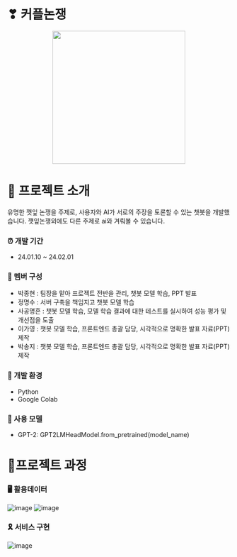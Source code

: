 # ❣ 커플논쟁

<p align="center">
  <img src="https://github.com/user-attachments/assets/638f3687-79cc-4965-8dd9-638c071306de" width="300" />
</p>

# 📖 프로젝트 소개

유명한 깻잎 논쟁을 주제로, 사용자와 AI가 서로의 주장을 토론할 수 있는 챗봇을 개발했습니다. 깻잎논쟁외에도 다른 주제로 ai와 겨뤄볼 수 있습니다.

### ⏰ 개발 기간
- 24.01.10 ~ 24.02.01

### 🎃 멤버 구성
- 박종현 : 팀장을 맡아 프로젝트 전반을 관리, 챗봇 모델 학습, PPT 발표
- 정명수 : 서버 구축을 책임지고 챗봇 모델 학습
- 사공명흔 : 챗봇 모델 학습, 모델 학습 결과에 대한 테스트를 실시하여 성능 평가 및 개선점을 도출
- 이가영 : 챗봇 모델 학습, 프론트엔드 총괄 담당, 시각적으로 명확한 발표 자료(PPT) 제작
- 박송지 : 챗봇 모델 학습, 프론트엔드 총괄 담당, 시각적으로 명확한 발표 자료(PPT) 제작

### 🔨 개발 환경
- Python
- Google Colab

### 🔨 사용 모델
- GPT-2: GPT2LMHeadModel.from_pretrained(model_name)

# 🥁프로젝트 과정

### 🖥 활용데이터
![image](https://github.com/user-attachments/assets/a5580c00-3986-4ca8-8625-80c3512c76e3)
![image](https://github.com/user-attachments/assets/a9c22388-f896-485c-a070-51090e935856)


### 🎗 서비스 구현
![image](https://github.com/user-attachments/assets/8aed5449-9f78-4110-8911-1126899d1b87)

